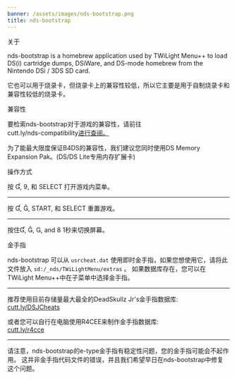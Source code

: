 ```yaml
---
banner: /assets/images/nds-bootstrap.png
title: nds-bootstrap
---
```


<div id="about" class="section-title">关于</div>
<div class="section-body">
    <p>
        nds-bootstrap is a homebrew application used by TWiLight Menu++ to load DS(i) cartridge dumps, DSiWare, and DS-mode homebrew from the Nintendo DSi / 3DS SD card.
    </p>
    <p>
        它也可以用于烧录卡，但烧录卡上的兼容性较低，所以它主要是用于自制烧录卡和兼容性较低的烧录卡。
    </p>
</div>

<div id="compatibility" class="section-title">兼容性</div>
<div class="section-body">
    <p>
        要检索nds-bootstrap对于游戏的兼容性，请前往<br>cutt.ly/nds-compatibility<a href="https://cutt.ly/nds-compatibility">进行查阅。</a>
    </p>
    <p>
        为了能最大限度保证B4DS的兼容性，我们建议您同时使用DS Memory Expansion Pak。(DS/DS Lite专用内存扩展卡)
    </p>
</div>

<div id="controls" class="section-title">操作方式</div>
<div class="section-body">
    <p class="mb-0">
        按 &#xE004;, &#xE07A;, 和 SELECT 打开游戏内菜单。
    </p>
    <hr>
    <p class="mb-0">
        按 &#xE004;, &#xE005;, START, 和 SELECT 重置游戏。
    </p>
    <hr>
    <p class="mb-0">
        按住&#xE004;, &#xE005;, &#xE002;, and &#xE079; 1秒来切换屏幕。
    </p>
</div>

<div id="cheats" class="section-title">金手指</div>
<div class="section-body">
    <p>
        nds-bootstrap 可以从 <code>usrcheat.dat</code> 使用即时金手指，如果您想使用它，请将此文件放入 <code>sd:/_nds/TWiLightMenu/extras</code> 。 如果数据库存在，您可以在TWiLight Menu++中在子菜单中选择金手指。
    </p>
    <hr>
    <p>
        推荐使用目前存储量最大最全的DeadSkullz Jr's金手指数据库:<br><a href="https://cutt.ly/DSJCheats">cutt.ly/DSJCheats</a>
    </p>
    <p>
        或者您可以自行在电脑使用R4CEE来制作金手指数据库:<br><a href="https://cutt.ly/r4cce">cutt.ly/r4cce</a>
    </p>
    <hr>
    <p>
        请注意，nds-bootstrap的e-type金手指有稳定性问题，您的金手指可能会不起作用。 这并非金手指代码文件的错误，并且我们希望早日在nds-bootstrap中修复这个问题。
    </p>
</div>
